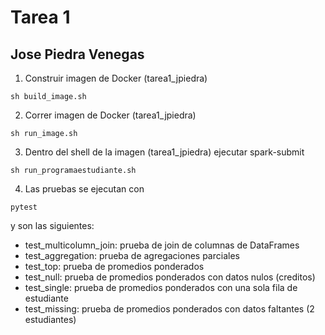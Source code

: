 # Tarea 1
## Jose Piedra Venegas

1. Construir imagen de Docker (tarea1_jpiedra)

```
sh build_image.sh
```

2. Correr imagen de Docker (tarea1_jpiedra)

```
sh run_image.sh
```

3. Dentro del shell de la imagen (tarea1_jpiedra) ejecutar spark-submit

```
sh run_programaestudiante.sh
```

4. Las pruebas se ejecutan con

```
pytest
```

y son las siguientes:

- test_multicolumn_join: prueba de join de columnas de DataFrames
- test_aggregation: prueba de agregaciones parciales
- test_top: prueba de promedios ponderados
- test_null: prueba de promedios ponderados con datos nulos (creditos)
- test_single: prueba de promedios ponderados con una sola fila de estudiante
- test_missing: prueba de promedios ponderados con datos faltantes (2 estudiantes)